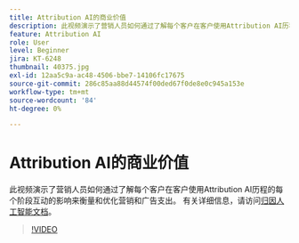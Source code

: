 ```yaml
---
title: Attribution AI的商业价值
description: 此视频演示了营销人员如何通过了解每个客户在客户使用Attribution AI历程的每个阶段互动的影响来衡量和优化营销和广告支出。
feature: Attribution AI
role: User
level: Beginner
jira: KT-6248
thumbnail: 40375.jpg
exl-id: 12aa5c9a-ac48-4506-bbe7-14106fc17675
source-git-commit: 286c85aa88d44574f00ded67f0de8e0c945a153e
workflow-type: tm+mt
source-wordcount: '84'
ht-degree: 0%

---
```


# Attribution AI的商业价值

此视频演示了营销人员如何通过了解每个客户在客户使用Attribution AI历程的每个阶段互动的影响来衡量和优化营销和广告支出。 有关详细信息，请访问[归因人工智能文档](https://experienceleague.adobe.com/docs/experience-platform/intelligent-services/attribution-ai/overview.html?lang=zh-Hans)。

>[!VIDEO](https://video.tv.adobe.com/v/40375?learn=on&enablevpops)


